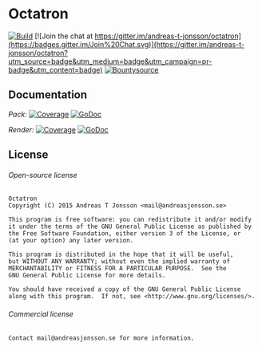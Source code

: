 # Octatron

[![Build](https://travis-ci.org/andreas-t-jonsson/octatron.png)](https://travis-ci.org/andreas-t-jonsson/octatron)
[![Join the chat at https://gitter.im/andreas-t-jonsson/octatron](https://badges.gitter.im/Join%20Chat.svg)](https://gitter.im/andreas-t-jonsson/octatron?utm_source=badge&utm_medium=badge&utm_campaign=pr-badge&utm_content=badge)
[![Bountysource](https://api.bountysource.com/badge/team?team_id=95482&style=bounties_received)](https://www.bountysource.com/teams/octatron)

## Documentation

*Pack:* [![Coverage](http://gocover.io/_badge/github.com/andreas-t-jonsson/octatron/pack)](http://gocover.io/github.com/andreas-t-jonsson/octatron/pack)
[![GoDoc](https://godoc.org/andreas-t-jonsson/octatron?status.svg)](https://godoc.org/github.com/andreas-t-jonsson/octatron/pack)

*Render:* [![Coverage](http://gocover.io/_badge/github.com/andreas-t-jonsson/octatron/pack)](http://gocover.io/github.com/andreas-t-jonsson/octatron/render)
[![GoDoc](https://godoc.org/andreas-t-jonsson/octatron?status.svg)](https://godoc.org/github.com/andreas-t-jonsson/octatron/render)

## License

###### Open-source license

```
Octatron
Copyright (C) 2015 Andreas T Jonsson <mail@andreasjonsson.se>

This program is free software: you can redistribute it and/or modify
it under the terms of the GNU General Public License as published by
the Free Software Foundation, either version 3 of the License, or
(at your option) any later version.

This program is distributed in the hope that it will be useful,
but WITHOUT ANY WARRANTY; without even the implied warranty of
MERCHANTABILITY or FITNESS FOR A PARTICULAR PURPOSE.  See the
GNU General Public License for more details.

You should have received a copy of the GNU General Public License
along with this program.  If not, see <http://www.gnu.org/licenses/>.
```

###### Commercial license

```
Contact mail@andreasjonsson.se for more information.
```
